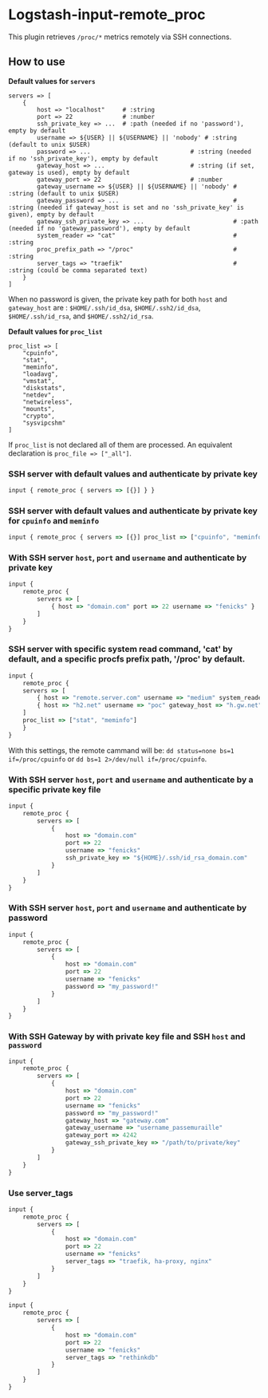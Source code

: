 # Logstash-input-remote_proc
This plugin retrieves `/proc/*` metrics remotely via SSH connections.

## How to use

**Default values for `servers`**

```logstash
servers => [
    {
        host => "localhost"     # :string
        port => 22              # :number
        ssh_private_key => ...  # :path (needed if no 'password'), empty by default
        username => ${USER} || ${USERNAME} || 'nobody' # :string (default to unix $USER)
        password => ...                            # :string (needed if no 'ssh_private_key'), empty by default
        gateway_host => ...                        # :string (if set, gateway is used), empty by default
        gateway_port => 22                         # :number
        gateway_username => ${USER} || ${USERNAME} || 'nobody' # :string (default to unix $USER)
        gateway_password => ...                                # :string (needed if gateway_host is set and no 'ssh_private_key' is given), empty by default
        gateway_ssh_private_key => ...                         # :path (needed if no 'gateway_password'), empty by default
        system_reader => "cat"                                 # :string
        proc_prefix_path => "/proc"                            # :string
        server_tags => "traefik"                               # :string (could be comma separated text)
    }
]
```

When no password is given, the private key path for both `host` and `gateway_host` are : `$HOME/.ssh/id_dsa`, `$HOME/.ssh2/id_dsa`, `$HOME/.ssh/id_rsa`, and `$HOME/.ssh2/id_rsa`.

**Default values for `proc_list`**

```logstash
proc_list => [
    "cpuinfo",
    "stat",
    "meminfo",
    "loadavg",
    "vmstat",
    "diskstats",
    "netdev",
    "netwireless",
    "mounts",
    "crypto",
    "sysvipcshm"
]
```

If `proc_list` is not declared all of them are processed. An equivalent declaration is `proc_file => ["_all"]`.

### SSH server with default values and authenticate by private key

```javascript
input { remote_proc { servers => [{}] } }
```

### SSH server with default values and authenticate by private key for `cpuinfo` and `meminfo`

```javascript
input { remote_proc { servers => [{}] proc_list => ["cpuinfo", "meminfo"] } }
```

### With SSH server `host`, `port` and `username` and authenticate by private key

```javascript
input {
    remote_proc {
        servers => [
            { host => "domain.com" port => 22 username => "fenicks" }
        ]
    }
}
```

### SSH server with specific system read command, 'cat' by default, and a specific procfs prefix path, '/proc' by default.

```javascript
input {
    remote_proc {
    servers => [
        { host => "remote.server.com" username => "medium" system_reader => "dd status=none bs=1" proc_prefix_path => "if=/proc"},
        { host => "h2.net" username => "poc" gateway_host => "h.gw.net" gateway_username => "user" }
    ]
    proc_list => ["stat", "meminfo"]
    }
}
```

With this settings, the remote cammand will be: `dd status=none bs=1 if=/proc/cpuinfo` or `dd bs=1 2>/dev/null if=/proc/cpuinfo`.

### With SSH server `host`, `port` and `username` and authenticate by a specific private key file

```javascript
input {
    remote_proc {
        servers => [
            {
                host => "domain.com"
                port => 22
                username => "fenicks"
                ssh_private_key => "${HOME}/.ssh/id_rsa_domain.com"
            }
        ]
    }
}
```

### With SSH server `host`, `port` and `username` and authenticate by password

```javascript
input {
    remote_proc {
        servers => [
            {
                host => "domain.com"
                port => 22
                username => "fenicks"
                password => "my_password!"
            }
        ]
    }
}
```

### With SSH Gateway by with private key file and SSH `host` and `password`

```javascript
input {
    remote_proc {
        servers => [
            {
                host => "domain.com"
                port => 22
                username => "fenicks"
                password => "my_password!"
                gateway_host => "gateway.com"
                gateway_username => "username_passemuraille"
                gateway_port => 4242
                gateway_ssh_private_key => "/path/to/private/key"
            }
        ]
    }
}
```

### Use server_tags

```javascript
input {
    remote_proc {
        servers => [
            {
                host => "domain.com"
                port => 22
                username => "fenicks"
                server_tags => "traefik, ha-proxy, nginx"
            }
        ]
    }
}
```

```javascript
input {
    remote_proc {
        servers => [
            {
                host => "domain.com"
                port => 22
                username => "fenicks"
                server_tags => "rethinkdb"
            }
        ]
    }
}
```
